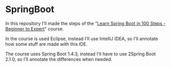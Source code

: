 # SpringBoot
In this repository I'll made the steps of the "[Learn Spring Boot in 100 Steps - Beginner to Expert](https://www.packtpub.com/application-development/learn-spring-boot-100-steps-beginner-expert-video)" course.

In the course is used Eclipse, instead I'll use IntelliJ IDEA, so I'll annotate how some stuff are made with this IDE.

The course uses Spring Boot 1.4.3, instead I'll have to use 2Spring Boot 2.1.0, so I'll annotate the differences when needed.
